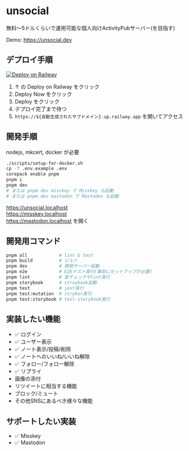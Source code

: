 # unsocial

無料～5ドルくらいで運用可能な個人向けActivityPubサーバー(を目指す)

Demo: https://unsocial.dev

## デプロイ手順

[![Deploy on Railway](https://railway.app/button.svg)](https://railway.app/template/Zw0SlL?referralCode=mveF9L)

1. ↑ の Deploy on Railway をクリック
1. Deploy Now をクリック
1. Deploy をクリック
1. デプロイ完了まで待つ
1. `https://${自動生成されたサブドメイン}.up.railway.app` を開いてアクセス

## 開発手順

nodejs, mkcert, docker が必要

```sh
./scripts/setup-for-docker.sh
cp -f .env.example .env
corepack enable pnpm
pnpm i
pnpm dev
# または pnpm dev misskey で Misskey も起動
# または pnpm dev mastodon で Mastodon も起動
```

https://unsocial.localhost  
https://misskey.localhost  
https://mastodon.localhost を開く

## 開発用コマンド

```sh
pnpm all            # lint & test
pnpm build          # ビルド
pnpm dev            # 開発サーバー起動
pnpm e2e            # E2Eテスト実行(事前にセットアップが必要)
pnpm lint           # 型チェックやlint実行
pnpm storybook      # stroybook起動
pnpm test           # jest実行
pnpm test:mutation  # stryker実行
pnpm test:storybook # test-storybook実行
```

## 実装したい機能

- ✅ ログイン
- ✅ ユーザー表示
- ✅ ノート表示/投稿/削除
- ✅ ノートへのいいね/いいね解除
- ✅ フォロー/フォロー解除
- ✅ リプライ
- 画像の添付
- リツイートに相当する機能
- ブロック/ミュート
- その他SNSにあるべき様々な機能

## サポートしたい実装

- ✅ Misskey
- ✅ Mastodon
